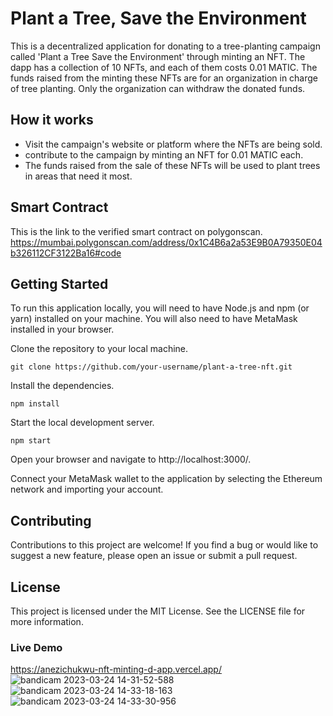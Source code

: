 # Plant a Tree, Save the Environment
This is a decentralized application for donating to a tree-planting campaign called 'Plant a Tree Save the Environment' through minting an NFT. The dapp has a collection of 10 NFTs, and each of them costs 0.01 MATIC. The funds raised from the minting these NFTs are for an organization in charge of tree planting. Only the organization can withdraw the donated funds.
## How it works

- Visit the campaign's website or platform where the NFTs are being sold.
- contribute to the campaign by minting an NFT for 0.01 MATIC each. 
- The funds raised from the sale of these NFTs will be used to plant trees in areas that need it most.

## Smart Contract
This is the link to the verified smart contract on polygonscan. https://mumbai.polygonscan.com/address/0x1C4B6a2a53E9B0A79350E04b326112CF3122Ba16#code


## Getting Started
To run this application locally, you will need to have Node.js and npm (or yarn) installed on your machine. You will also need to have MetaMask installed in your browser.

Clone the repository to your local machine.

```
git clone https://github.com/your-username/plant-a-tree-nft.git
```

Install the dependencies.

```
npm install
```

Start the local development server.

```
npm start
```

Open your browser and navigate to http://localhost:3000/.

Connect your MetaMask wallet to the application by selecting the Ethereum network and importing your account.

## Contributing
Contributions to this project are welcome! If you find a bug or would like to suggest a new feature, please open an issue or submit a pull request.

## License
This project is licensed under the MIT License. See the LICENSE file for more information.

### Live Demo 
https://anezichukwu-nft-minting-d-app.vercel.app/
![bandicam 2023-03-24 14-31-52-588](https://user-images.githubusercontent.com/74817012/227538390-98a58be4-2b82-4f17-aed9-91163c6997c4.jpg)
![bandicam 2023-03-24 14-33-18-163](https://user-images.githubusercontent.com/74817012/227538395-f40df3f0-26d4-4907-a88d-94fa82162a51.jpg)
![bandicam 2023-03-24 14-33-30-956](https://user-images.githubusercontent.com/74817012/227538384-d82212c5-44ea-4c27-95a4-28f0408404c7.jpg)


